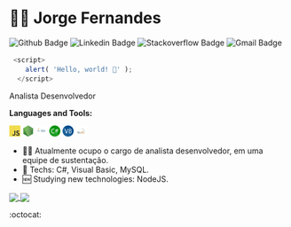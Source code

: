 # :man_technologist: Jorge Fernandes

![Github Badge](https://img.shields.io/badge/-Github-000?style=flat-square&logo=Github&logoColor=white&link=https://github.com/thiagokrathos)
![Linkedin Badge](https://img.shields.io/badge/-LinkedIn-blue?style=flat-square&logo=Linkedin&logoColor=white&link=https://www.linkedin.com/in/thiago-almeida-54140b128//)
![Stackoverflow Badge](https://img.shields.io/badge/-Stackoverflow-4CA143?style=flat-square&logo=Stackoverflow&logoColor=white&link=https://pt.stackoverflow.com/users/89869/thiago-almeida)
![Gmail Badge](https://img.shields.io/badge/-Gmail-c14438?style=flat-square&logo=Gmail&logoColor=white&link=mailto:thiago.krathos@gmail.com)

```javascript
 <script>
    alert( 'Hello, world! 👋' );
  </script>
 ```

Analista Desenvolvedor

**Languages and Tools:**  

<code><img height="20" src="https://raw.githubusercontent.com/github/explore/80688e429a7d4ef2fca1e82350fe8e3517d3494d/topics/javascript/javascript.png"></code>
<code><img height="20" src="https://raw.githubusercontent.com/github/explore/80688e429a7d4ef2fca1e82350fe8e3517d3494d/topics/nodejs/nodejs.png"></code>
<code><img height="20" src="https://raw.githubusercontent.com/github/explore/80688e429a7d4ef2fca1e82350fe8e3517d3494d/topics/java/java.png"></code>
<code><img height="20" src="https://raw.githubusercontent.com/github/explore/80688e429a7d4ef2fca1e82350fe8e3517d3494d/topics/csharp/csharp.png"></code>
<code><img height="20" src="https://raw.githubusercontent.com/github/explore/80688e429a7d4ef2fca1e82350fe8e3517d3494d/topics/visual-basic/visual-basic.png"></code>
<code><img height="20" src="https://raw.githubusercontent.com/github/explore/80688e429a7d4ef2fca1e82350fe8e3517d3494d/topics/mysql/mysql.png"></code>


- :office_worker: Atualmente ocupo o cargo de analista desenvolvedor, em uma equipe de sustentação.
- :blue_heart: Techs: C#, Visual Basic, MySQL.
- :new: Studying new technologies: NodeJS.
<p align="justify">
  <a href="https://github.com/anuraghazra/github-readme-stats">
  <img align="center" src="https://github-readme-stats.vercel.app/api?username=jorgejrlf&show_icons=true&count_private=true&theme=radical&hide=issues" />
</a>
  <a href="https://github.com/anuraghazra/github-readme-stats">
  <img align="center" src="https://github-readme-stats.vercel.app/api/top-langs/?username=jorgejrlf&layout=compact&theme=radical" />
</a>
</p>
<!--> :octocat: 
